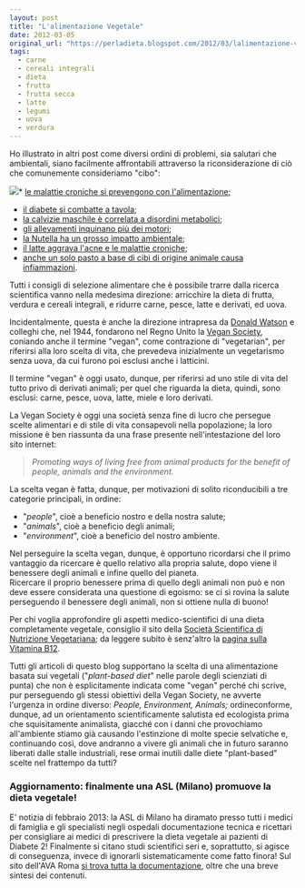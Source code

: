 ```yaml
---
layout: post
title: "L'alimentazione Vegetale"
date: 2012-03-05
original_url: "https://perladieta.blogspot.com/2012/03/lalimentazione-vegana.html"
tags:
  - carne
  - cereali integrali
  - dieta
  - frutta
  - frutta secca
  - latte
  - legumi
  - uova
  - verdura
---
```


Ho illustrato in altri post come diversi ordini di problemi, sia salutari che ambientali, siano facilmente affrontabili attraverso la riconsiderazione di ciò che comunemente consideriamo "cibo":  

[![](/perladieta/assets/a6574e397a2c3547.jpg)](http://perladieta.blogspot.it/2012/03/lalimentazione-vegana.html)* [le malattie croniche si prevengono con l'alimentazione](http://perladieta.blogspot.com/2012/01/alimentazione-e-prevenzione-di-malattie.html);
* [il diabete si combatte a tavola](http://perladieta.blogspot.com/2012/01/lindice-glicemico-dei-carboidrati.html);
* [la calvizie maschile è correlata a disordini metabolici](http://perladieta.blogspot.com/2012/03/la-calvizie-maschile-evidenzia-problemi.html);
* [gli allevamenti inquinano più dei motori](http://perladieta.blogspot.com/2012/01/alimentazione-ed-ecologia.html);
* [la Nutella ha un grosso impatto ambientale](http://perladieta.blogspot.com/2012/01/limpatto-ambientale-delle-creme-alla.html);
* [il latte aggrava l'acne e le malattie croniche](http://perladieta.blogspot.it/2012/04/la-verita-sul-consumo-di-latte.html);
* [anche un solo pasto a base di cibi di origine animale causa infiammazioni](http://perladieta.blogspot.com/2012/09/il-vero-problema-del-cibo-di-origine.html).

Tutti i consigli di selezione alimentare che è possibile trarre dalla ricerca scientifica vanno nella medesima direzione: arricchire la dieta di frutta, verdura e cereali integrali, e ridurre carne, pesce, latte e derivati, ed uova.

Incidentalmente, questa è anche la direzione intrapresa da [Donald Watson](http://en.wikipedia.org/wiki/Donald_Watson) e colleghi che, nel 1944, fondarono nel Regno Unito la [Vegan Society](http://www.vegansociety.com/), coniando anche il termine "vegan", come contrazione di "vegetarian", per riferirsi alla loro scelta di vita, che prevedeva inizialmente un vegetarismo senza uova, da cui furono poi esclusi anche i latticini.

Il termine "vegan" è oggi usato, dunque, per riferirsi ad uno stile di vita del tutto privo di derivati animali; per quel che riguarda la dieta, quindi, sono esclusi: carne, pesce, uova, latte, miele e loro derivati.

La Vegan Society è oggi una società senza fine di lucro che persegue scelte alimentari e di stile di vita consapevoli nella popolazione; la loro missione è ben riassunta da una frase presente nell'intestazione del loro sito internet:

> *Promoting ways of living free from animal products for the benefit of people, animals and the environment.*

La scelta vegan è fatta, dunque, per motivazioni di solito riconducibili a tre categorie principali, in ordine:  

* "*people*", cioè a beneficio nostro e della nostra salute;
* "*animals*", cioè a beneficio degli animali;
* "*environment*", cioè a beneficio del nostro ambiente.

Nel perseguire la scelta vegan, dunque, è opportuno ricordarsi che il primo vantaggio da ricercare è quello relativo alla propria salute, dopo viene il benessere degli animali e infine quello del pianeta.  
Ricercare il proprio benessere prima di quello degli animali non può e non deve essere considerata una questione di egoismo: se ci si rovina la salute perseguendo il benessere degli animali, non si ottiene nulla di buono!

Per chi voglia approfondire gli aspetti medico-scientifici di una dieta completamente vegetale, consiglio il sito della [Società Scientifica di Nutrizione Vegetariana](http://www.scienzavegetariana.it/); da leggere subito è senz'altro la [pagina sulla Vitamina B12](http://www.scienzavegetariana.it/medici/domande/faq/B12.html).  
  
Tutti gli articoli di questo blog supportano la scelta di una alimentazione basata sui vegetali ("*plant-based diet*" nelle parole degli scienziati di punta) che non è esplicitamente indicata come "vegan" perché chi scrive, pur perseguendo gli stessi obiettivi della Vegan Society, ne avverte l'urgenza in ordine diverso: *People, Environment, Animals;* ordineconforme, dunque, ad un orientamento scientificamente salutista ed ecologista prima che squisitamente animalista, giacché con i danni che provochiamo all'ambiente stiamo già causando l'estinzione di molte specie selvatiche e, continuando così, dove andranno a vivere gli animali che in futuro saranno liberati dalle stalle industriali, rese ormai inutili dalle diete "plant-based" scelte nel frattempo da tutti?  
  
  

### Aggiornamento: finalmente una ASL (Milano) promuove la dieta vegetale!

E' notizia di febbraio 2013: la ASL di Milano ha diramato presso tutti i medici di famiglia e gli specialisti negli ospedali documentazione tecnica e ricettari per consigliare ai medici di prescrivere la dieta vegetale ai pazienti di Diabete 2! Finalmente si citano studi scientifici seri e, soprattutto, si agisce di conseguenza, invece di ignorarli sistematicamente come fatto finora! Sul sito dell'AVA Roma [si trova tutta la documentazione](http://www.vegetariani-roma.it/veganismo-2/aspetto-scientifico-2/633-salute-asl-milano-a-medici,-prescrivete-dieta-vegana-ai-diabetici.html), oltre che una breve sintesi dei contenuti.
